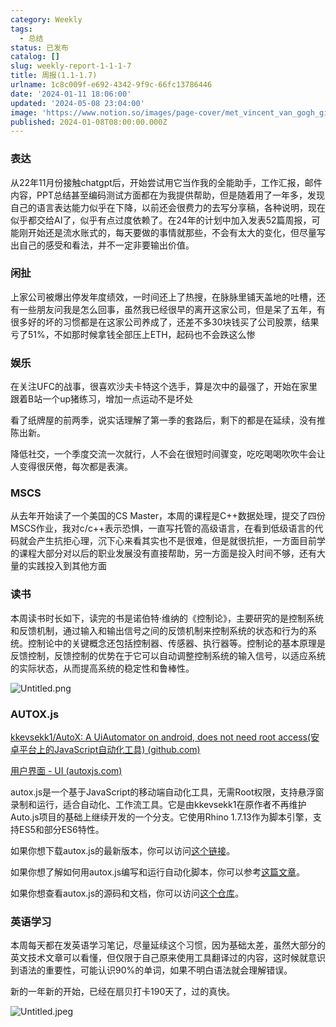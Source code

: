 ```yaml
---
category: Weekly
tags:
  - 总结
status: 已发布
catalog: []
slug: weekly-report-1-1-1-7
title: 周报(1.1-1.7)
urlname: 1c8c009f-e692-4342-9f9c-66fc13786446
date: '2024-01-11 18:06:00'
updated: '2024-05-08 23:04:00'
image: 'https://www.notion.so/images/page-cover/met_vincent_van_gogh_ginoux.jpg'
published: 2024-01-08T08:00:00.000Z
---
```


### 表达


从22年11月份接触chatgpt后，开始尝试用它当作我的全能助手，工作汇报，邮件内容，PPT总结甚至编码测试方面都在为我提供帮助，但是随着用了一年多，发现自己的语言表达能力似乎在下降，以前还会很费力的去写分享稿，各种说明，现在似乎都交给AI了，似乎有点过度依赖了。在24年的计划中加入发表52篇周报，可能刚开始还是流水账式的，每天要做的事情就那些，不会有太大的变化，但尽量写出自己的感受和看法，并不一定非要输出价值。


### 闲扯


上家公司被爆出停发年度绩效，一时间还上了热搜，在脉脉里铺天盖地的吐槽，还有一些朋友问我是怎么回事，虽然我已经很早的离开这家公司，但是呆了五年，有很多好的坏的习惯都是在这家公司养成了，还差不多30块钱买了公司股票，结果亏了51%，不如那时候拿钱全部压上ETH，起码也不会跌这么惨


### 娱乐


在关注UFC的战事，很喜欢沙夫卡特这个选手，算是次中的最强了，开始在家里跟着B站一个up猪练习，增加一点运动不是坏处


看了纸牌屋的前两季，说实话理解了第一季的套路后，剩下的都是在延续，没有推陈出新。


降低社交，一个季度交流一次就行，人不会在很短时间骤变，吃吃喝喝吹吹牛会让人变得很厌倦，每次都是表演。


### MSCS


从去年开始读了一个美国的CS Master，本周的课程是C++数据处理，提交了四份MSCS作业，我对c/c++表示恐惧，一直写托管的高级语言，在看到低级语言的代码就会产生抗拒心理，沉下心来看其实也不是很难，但是就很抗拒，一方面目前学的课程大部分对以后的职业发展没有直接帮助，另一方面是投入时间不够，还有大量的实践投入到其他方面


### 读书


本周读书时长如下，读完的书是诺伯特·维纳的《控制论》，主要研究的是控制系统和反馈机制，通过输入和输出信号之间的反馈机制来控制系统的状态和行为的系统。控制论中的关键概念还包括控制器、传感器、执行器等。控制论的基本原理是反馈控制，反馈控制的优势在于它可以自动调整控制系统的输入信号，以适应系统的实际状态，从而提高系统的稳定性和鲁棒性。


![Untitled.png](https://prod-files-secure.s3.us-west-2.amazonaws.com/5d24fe63-e567-4804-86f9-9fdc62e13082/4d744901-b410-4924-8554-36cce6e9aab7/Untitled.png?X-Amz-Algorithm=AWS4-HMAC-SHA256&X-Amz-Content-Sha256=UNSIGNED-PAYLOAD&X-Amz-Credential=ASIAZI2LB466QR24MKBV%2F20250321%2Fus-west-2%2Fs3%2Faws4_request&X-Amz-Date=20250321T213244Z&X-Amz-Expires=3600&X-Amz-Security-Token=IQoJb3JpZ2luX2VjEFIaCXVzLXdlc3QtMiJIMEYCIQD7iZrMI0CKgcERosxGPW6pfcrp5kfsUyGXdX4AuWPMkwIhALenaw02cetweKI2B4m0DF159EdHCVHq7mgunyBYXOriKogECKv%2F%2F%2F%2F%2F%2F%2F%2F%2F%2FwEQABoMNjM3NDIzMTgzODA1Igxib9%2Fv7VTOc%2FG4fFAq3APgx1ZNGHnJ8yYHhxDdE9IipkX9GNiv%2BD%2F7iLs09IwEh1qPSkufxuOgdwHOUHTBRLZI2NHOMal1j5ChDecy%2FB6IObzMiK3Q6NUz3c3X7tmq46j4psNMI3fSaA2n8TsH6ANKsOPTINcGEVNrHUT%2BTEw7D%2BJHGSvjt94JPg%2BFgRaJ5fHSy%2BK%2BlifJ4HqeVuiUVqIP2OoJq7dbiexhkgPQjrKqfsJ2pHTXIfcEevTusvgCV12%2FVhpO%2FU5TESlbpk%2FKCnJoKO5PkQbgQQeoSU8ccDlV5aq8qXMNFy%2BZLNR94IirELckz5Pxf%2FrLSfr4tuP1BRptNDGBkSxPHXd1RjVsPXM5LArxdqi4mcbvYeXWTD%2FDtBkK3VyIfFHhWS4N%2Bg8f4RMeC3NfYxvj4HO7R7Prfz%2FqrguzhdoU7%2FKcgD9%2BDuE9mjbrbZ5GbNb2ufH42ivocRjhQhdSYyy3fhmx%2FVcL9wQUI9neBGh4ORP8t6waZB91TnfyHOUtNdZzMwAyg8Ww6vMnSY23NFq8L6Mtmdt%2FylViLp9%2B6YPRapw8p5ILATlNssEVHEshslOH2YmhIRhL4%2F9El6offlDpWQ0%2FpKsY%2B4uClvcZ%2Fv0XDjvhJjslTscFntY3zjQ2ueBwlgc28TCZ2va%2BBjqkAVrkPRR3ub58uf9PTYE9Goozwg%2FhR6yU9HwUxjKoJSOFdqvoC2bS%2FRO18CUOEiP%2FRvbngvgOQunQ8D01iMtd8VtzQcV%2BWHvU9JYSBMEWL%2FIYJmcz%2BWTHfE1Ao3M6WHhdrTknES7jvICo%2BsMfJNWI%2F8woPziF5B7WHV%2BMySM7K3jPWl8Nk1mF6SLgbv5gyI58gBTUrqJW8PUpD4SKw2r8dWIUgz4O&X-Amz-Signature=b899f7adb62f4c8165e3e7c117b16cfbccc721c38d936a599c508fd23a764e7e&X-Amz-SignedHeaders=host&x-id=GetObject)


### AUTOX.js


[kkevsekk1/AutoX: A UiAutomator on android, does not need root access(安卓平台上的JavaScript自动化工具) (github.com)](https://github.com/kkevsekk1/AutoX)


[用户界面 - UI (autoxjs.com)](http://doc.autoxjs.com/#/ui)


autox.js是一个基于JavaScript的移动端自动化工具，无需Root权限，支持悬浮窗录制和运行，适合自动化、工作流工具。它是由kkevsekk1在原作者不再维护Auto.js项目的基础上继续开发的一个分支。它使用Rhino 1.7.13作为脚本引擎，支持ES5和部分ES6特性。


如果你想下载autox.js的最新版本，你可以访问[这个链接](https://github.com/kkevsekk1/AutoX/releases)。


如果你想了解如何用autox.js编写和运行自动化脚本，你可以参考[这篇文章](https://www.cnblogs.com/ghj1976/p/autoxjs.html)。


如果你想查看autox.js的源码和文档，你可以访问[这个仓库](https://github.com/kkevsekk1/AutoX)。


### 英语学习


本周每天都在发英语学习笔记，尽量延续这个习惯，因为基础太差，虽然大部分的英文技术文章可以看懂，但仅限于自己原来使用工具翻译过的内容，这时候就意识到语法的重要性，可能认识90%的单词，如果不明白语法就会理解错误。


新的一年新的开始，已经在扇贝打卡190天了，过的真快。


![Untitled.jpeg](https://prod-files-secure.s3.us-west-2.amazonaws.com/5d24fe63-e567-4804-86f9-9fdc62e13082/c04d3014-4bd3-4142-a613-19220f0a3512/Untitled.jpeg?X-Amz-Algorithm=AWS4-HMAC-SHA256&X-Amz-Content-Sha256=UNSIGNED-PAYLOAD&X-Amz-Credential=ASIAZI2LB466QR24MKBV%2F20250321%2Fus-west-2%2Fs3%2Faws4_request&X-Amz-Date=20250321T213244Z&X-Amz-Expires=3600&X-Amz-Security-Token=IQoJb3JpZ2luX2VjEFIaCXVzLXdlc3QtMiJIMEYCIQD7iZrMI0CKgcERosxGPW6pfcrp5kfsUyGXdX4AuWPMkwIhALenaw02cetweKI2B4m0DF159EdHCVHq7mgunyBYXOriKogECKv%2F%2F%2F%2F%2F%2F%2F%2F%2F%2FwEQABoMNjM3NDIzMTgzODA1Igxib9%2Fv7VTOc%2FG4fFAq3APgx1ZNGHnJ8yYHhxDdE9IipkX9GNiv%2BD%2F7iLs09IwEh1qPSkufxuOgdwHOUHTBRLZI2NHOMal1j5ChDecy%2FB6IObzMiK3Q6NUz3c3X7tmq46j4psNMI3fSaA2n8TsH6ANKsOPTINcGEVNrHUT%2BTEw7D%2BJHGSvjt94JPg%2BFgRaJ5fHSy%2BK%2BlifJ4HqeVuiUVqIP2OoJq7dbiexhkgPQjrKqfsJ2pHTXIfcEevTusvgCV12%2FVhpO%2FU5TESlbpk%2FKCnJoKO5PkQbgQQeoSU8ccDlV5aq8qXMNFy%2BZLNR94IirELckz5Pxf%2FrLSfr4tuP1BRptNDGBkSxPHXd1RjVsPXM5LArxdqi4mcbvYeXWTD%2FDtBkK3VyIfFHhWS4N%2Bg8f4RMeC3NfYxvj4HO7R7Prfz%2FqrguzhdoU7%2FKcgD9%2BDuE9mjbrbZ5GbNb2ufH42ivocRjhQhdSYyy3fhmx%2FVcL9wQUI9neBGh4ORP8t6waZB91TnfyHOUtNdZzMwAyg8Ww6vMnSY23NFq8L6Mtmdt%2FylViLp9%2B6YPRapw8p5ILATlNssEVHEshslOH2YmhIRhL4%2F9El6offlDpWQ0%2FpKsY%2B4uClvcZ%2Fv0XDjvhJjslTscFntY3zjQ2ueBwlgc28TCZ2va%2BBjqkAVrkPRR3ub58uf9PTYE9Goozwg%2FhR6yU9HwUxjKoJSOFdqvoC2bS%2FRO18CUOEiP%2FRvbngvgOQunQ8D01iMtd8VtzQcV%2BWHvU9JYSBMEWL%2FIYJmcz%2BWTHfE1Ao3M6WHhdrTknES7jvICo%2BsMfJNWI%2F8woPziF5B7WHV%2BMySM7K3jPWl8Nk1mF6SLgbv5gyI58gBTUrqJW8PUpD4SKw2r8dWIUgz4O&X-Amz-Signature=7db3b629545ae5c91346da40a9ff28a0184f44a314721be3f0001edab9c54800&X-Amz-SignedHeaders=host&x-id=GetObject)

